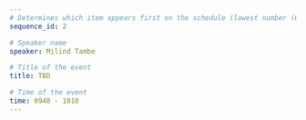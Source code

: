 ```yaml
---
# Determines which item appears first on the schedule (lowest number (0) appears first)
sequence_id: 2

# Speaker name
speaker: Milind Tambe 

# Title of the event
title: TBD 

# Time of the event
time: 0940 - 1010
---
```

